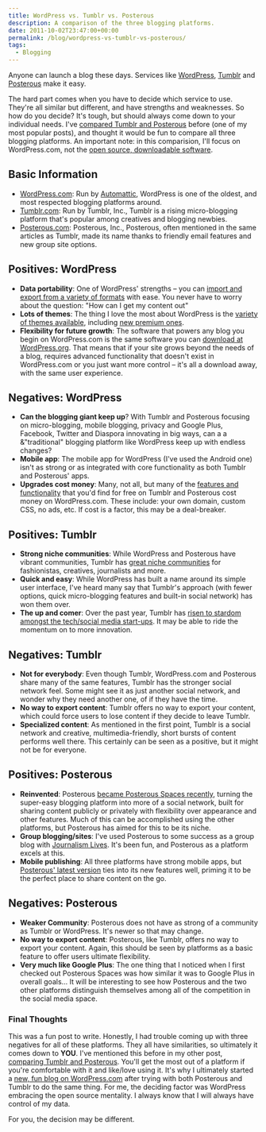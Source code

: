 ```yaml
---
title: WordPress vs. Tumblr vs. Posterous
description: A comparison of the three blogging platforms.
date: 2011-10-02T23:47:00+00:00
permalink: /blog/wordpress-vs-tumblr-vs-posterous/
tags:
  - Blogging
---
```


Anyone can launch a blog these days. Services like [WordPress](http://wordpress.com/), [Tumblr](http://tumblr.com/) and [Posterous](http://posterous.com/) make it easy.

The hard part comes when you have to decide which service to use. They're all similar but different, and have strengths and weaknesses. So how do you decide? It's tough, but should always come down to your individual needs. I've [compared Tumblr and Posterous](/blog/posterous-vs-tumblr-how-to-decide-in-three-steps/) before (one of my most popular posts), and thought it would be fun to compare all three blogging platforms. An important note: in this comparision, I'll focus on WordPress.com, not the [open source, downloadable software](http://wordpress.org).

## Basic Information

- [WordPress.com](http://wordpress.com/): Run by [Automattic](http://automattic.com), WordPress is one of the oldest, and most respected blogging platforms around.
- [Tumblr.com](http://tumblr.com): Run by Tumblr, Inc., Tumblr is a rising micro-blogging platform that's popular among creatives and blogging newbies.
- [Posterous.com](https://posterous.com/): Posterous, Inc., Posterous, often mentioned in the same articles as Tumblr, made its name thanks to friendly email features and new group site options.

## Positives: WordPress

- **Data portability**: One of WordPress' strengths – you can [import and export from a variety of formats](http://en.support.wordpress.com/find-a-setting/#importing-or-exporting-content) with ease. You never have to worry about the question: "How can I get my content out"
- **Lots of themes**: The thing I love the most about WordPress is the [variety of themes available](http://theme.wordpress.com/), including [new premium ones](http://theme.wordpress.com/themes/sort/premium/).
- **Flexibility for future growth**: The software that powers any blog you begin on WordPress.com is the same software you can [download at WordPress.org](http://wordpress.org/download/). That means that if your site grows beyond the needs of a blog, requires advanced functionality that doesn't exist in WordPress.com or you just want more control – it's all a download away, with the same user experience.

## Negatives: WordPress

- **Can the blogging giant keep up**? With Tumblr and Posterous focusing on micro-blogging, mobile blogging, privacy and Google Plus, Facebook, Twitter and Diaspora innovating in big ways, can a a &"traditional" blogging platform like WordPress keep up with endless changes?
- **Mobile app**: The mobile app for WordPress (I've used the Android one) isn't as strong or as integrated with core functionality as both Tumblr and Posterous' apps.
- **Upgrades cost money**: Many, not all, but many of the [features and functionality](http://en.wordpress.com/products/) that you'd find for free on Tumblr and Posterous cost money on WordPress.com. These include: your own domain, custom CSS, no ads, etc. If cost is a factor, this may be a deal-breaker.

## Positives: Tumblr

- **Strong niche communities**: While WordPress and Posterous have vibrant communities, Tumblr has [great niche communities](http://www.tumblr.com/spotlight/) for fashionistas, creatives, journalists and more.
- **Quick and easy**: While WordPress has built a name around its simple user interface, I've heard many say that Tumblr's approach (with fewer options, quick micro-blogging features and built-in social network) has won them over.
- **The up and comer**: Over the past year, Tumblr has [risen to stardom amongst the tech/social media start-ups](http://blogs.reuters.com/anthony-derosa/2011/09/08/david-karp-discusses-tumblrs-growing-pains/). It may be able to ride the momentum on to more innovation.

## Negatives: Tumblr

- **Not for everybody**: Even though Tumblr, WordPress.com and Posterous share many of the same features, Tumblr has the stronger social network feel. Some might see it as just another social network, and wonder why they need another one, of if they have the time.
- **No way to export content**: Tumblr offers no way to export your content, which could force users to lose content if they decide to leave Tumblr.
- **Specialized content**: As mentioned in the first point, Tumblr is a social network and creative, multimedia-friendly, short bursts of content performs well there. This certainly can be seen as a positive, but it might not be for everyone.

## Positives: Posterous

- **Reinvented**: Posterous [became Posterous Spaces recently](http://blog.posterous.com/introducing-posterous-spaces-the-easiest-way), turning the super-easy blogging platform into more of a social network, built for sharing content publicly or privately with flexibility over appearance and other features. Much of this can be accomplished using the other platforms, but Posterous has aimed for this to be its niche.
- **Group blogging/sites**: I've used Posterous to some success as a group blog with [Journalism Lives](http://journalismlives.com/). It's been fun, and Posterous as a platform excels at this.
- **Mobile publishing**: All three platforms have strong mobile apps, but [Posterous' latest version](http://posterous.com/mobile) ties into its new features well, priming it to be the perfect place to share content on the go.

## Negatives: Posterous

- **Weaker Community**: Posterous does not have as strong of a community as Tumblr or WordPress. It's newer so that may change.
- **No way to export content**: Posterous, like Tumblr, offers no way to export your content. Again, this should be seen by platforms as a basic feature to offer users ultimate flexibility.
- **Very much like Google Plus**: The one thing that I noticed when I first checked out Posterous Spaces was how similar it was to Google Plus in overall goals… It will be interesting to see how Posterous and the two other platforms distinguish themselves among all of the competition in the social media space.

### Final Thoughts

This was a fun post to write. Honestly, I had trouble coming up with three negatives for all of these platforms. They all have similarities, so ultimately it comes down to **YOU**. I've mentioned this before in my other post, [comparing Tumblr and Posterous](/blog/posterous-vs-tumblr-how-to-decide-in-three-steps/). You'll get the most out of a platform if you're comfortable with it and like/love using it. It's why I ultimately started a [new, fun blog on WordPress.com](http://davidakennedy.wordpress.com) after trying with both Posterous and Tumblr to do the same thing. For me, the deciding factor was WordPress embracing the open source mentality. I always know that I will always have control of my data.

For you, the decision may be different.
